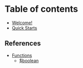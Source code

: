 # Table of contents

* [Welcome!](README.md)
* [Quick Starts](readme-1.md)

## References

* [Functions](references/functions/README.md)
  * [$boolean](references/functions/usdboolean.md)
